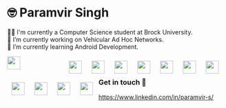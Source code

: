 # 🤓️ Paramvir Singh

👨‍🎓 I'm currently a Computer Science student at Brock University. <br>
🔭 I’m currently working on Vehicular Ad Hoc Networks. <br>
🌱 I’m currently learning Android Development. <br>

<img align="left" width="30px" style="padding-right:100px;"  src="https://cdn.jsdelivr.net/gh/devicons/devicon/icons/cplusplus/cplusplus-original.svg" />

<img  align="left" width="30px" style="padding :10px" src="https://cdn.jsdelivr.net/gh/devicons/devicon/icons/c/c-original.svg" />

<img  align="left" width="30px" style="padding :10px" src="https://cdn.jsdelivr.net/gh/devicons/devicon/icons/java/java-original.svg" />

<img  align="left" width="30px" style="padding :10px" src="https://cdn.jsdelivr.net/gh/devicons/devicon/icons/kotlin/kotlin-original.svg" />
          
<img align="left" width="30px" style="padding :10px" src="https://cdn.jsdelivr.net/gh/devicons/devicon/icons/python/python-original.svg" />

<img  align="left" width="30px" style="padding :10px" src="https://cdn.jsdelivr.net/gh/devicons/devicon/icons/android/android-original.svg" />

<img align="left" width="30px" style="padding :10px" src="https://cdn.jsdelivr.net/gh/devicons/devicon/icons/linux/linux-original.svg" />

<img  align="left" width="30px" style="padding :10px" src="https://cdn.jsdelivr.net/gh/devicons/devicon/icons/bash/bash-original.svg" />          

<img  align="left" width="30px" style="padding :10px" src="https://cdn.jsdelivr.net/gh/devicons/devicon/icons/git/git-original.svg" />

<img align="left" width="30px" style="padding :10px" src="https://cdn.jsdelivr.net/gh/devicons/devicon/icons/postgresql/postgresql-original.svg" />

<img align="left" width="30px" style="padding :10px" src="https://cdn.jsdelivr.net/gh/devicons/devicon/icons/sqlite/sqlite-original.svg" />

<img align="left" width="30px" style="padding :10px"  src="https://cdn.jsdelivr.net/gh/devicons/devicon/icons/gradle/gradle-plain.svg" />    

<br>

### Get in touch 🤝️
https://www.linkedin.com/in/paramvir-s/
